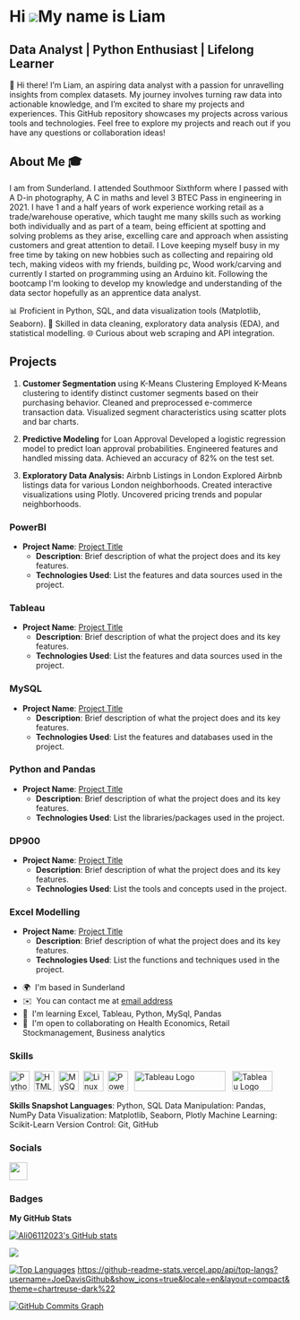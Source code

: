 Hi ![](https://user-images.githubusercontent.com/18350557/176309783-0785949b-9127-417c-8b55-ab5a4333674e.gif)My name is Liam
===========================================================================================================================

Data Analyst | Python Enthusiast | Lifelong Learner
---------------------------------------------------


👋 Hi there! I’m Liam, an aspiring data analyst with a passion for unravelling insights from complex datasets. My journey involves turning raw data into actionable knowledge, and I’m excited to share my projects and experiences. This GitHub repository showcases my projects across various tools and technologies. Feel free to explore my projects and reach out if you have any questions or collaboration ideas! 

## About Me 🎓 

I am from Sunderland. I attended Southmoor Sixthform where I passed with A D-in photography, A C in maths and level 3 BTEC Pass in engineering in 2021. I have 1 and a half years of work experience working retail as a trade/warehouse operative, which taught me many skills such as working both individually and as part of a team, being efficient at spotting and solving problems as they arise, excelling care and approach when assisting customers and great attention to detail. I Love keeping myself busy in my free time by taking on new hobbies such as collecting and repairing old tech, making videos with my friends, building pc, Wood work/carving and currently I started on programming using an Arduino kit. Following the bootcamp I'm looking to develop my knowledge and understanding of the data sector hopefully as an apprentice data analyst.


📊 Proficient in Python, SQL, and data visualization tools (Matplotlib, Seaborn). 
🧩 Skilled in data cleaning, exploratory data analysis (EDA), and statistical modelling. 
🌐 Curious about web scraping and API integration. 

## Projects

1. **Customer Segmentation** using K-Means Clustering Employed K-Means clustering to identify distinct customer segments based on their purchasing behavior. Cleaned and preprocessed e-commerce transaction data. Visualized segment characteristics using scatter plots and bar charts.
   
2. **Predictive Modeling** for Loan Approval Developed a logistic regression model to predict loan approval probabilities. Engineered features and handled missing data. Achieved an accuracy of 82% on the test set.
3. **Exploratory Data Analysis:** Airbnb Listings in London Explored Airbnb listings data for various London neighborhoods. Created interactive visualizations using Plotly. Uncovered pricing trends and popular neighborhoods. 


### PowerBI
- **Project Name**: [Project Title](link-to-project)
  - **Description**: Brief description of what the project does and its key features.
  - **Technologies Used**: List the features and data sources used in the project.

### Tableau
- **Project Name**: [Project Title](link-to-project)
  - **Description**: Brief description of what the project does and its key features.
  - **Technologies Used**: List the features and data sources used in the project.

### MySQL
- **Project Name**: [Project Title](link-to-project)
  - **Description**: Brief description of what the project does and its key features.
  - **Technologies Used**: List the features and databases used in the project.

### Python and Pandas
- **Project Name**: [Project Title](link-to-project)
  - **Description**: Brief description of what the project does and its key features.
  - **Technologies Used**: List the libraries/packages used in the project.

### DP900
- **Project Name**: [Project Title](link-to-project)
  - **Description**: Brief description of what the project does and its key features.
  - **Technologies Used**: List the tools and concepts used in the project.

### Excel Modelling
- **Project Name**: [Project Title](link-to-project)
  - **Description**: Brief description of what the project does and its key features.
  - **Technologies Used**: List the functions and techniques used in the project.





* 🌍  I'm based in Sunderland
* ✉️  You can contact me at [email address](mailto:training.justit@gmail.com)
* 🧠  I'm learning Excel, Tableau, Python, MySql, Pandas
* 🤝  I'm open to collaborating on Health Economics, Retail Stockmanagement, Business analytics

### Skills


<p align="left">
<a href="https://www.python.org/" target="_blank" rel="noreferrer"><img src="https://raw.githubusercontent.com/danielcranney/readme-generator/main/public/icons/skills/python-colored.svg" width="36" height="36" alt="Python" /></a>&nbsp;&nbsp;<a href="https://developer.mozilla.org/en-US/docs/Glossary/HTML5" target="_blank" rel="noreferrer"><img src="https://raw.githubusercontent.com/danielcranney/readme-generator/main/public/icons/skills/html5-colored.svg" width="36" height="36" alt="HTML5" /></a>&nbsp;&nbsp;<a href="https://www.mysql.com/" target="_blank" rel="noreferrer"><img src="https://raw.githubusercontent.com/danielcranney/readme-generator/main/public/icons/skills/mysql-colored.svg" width="36" height="36" alt="MySQL" /></a>&nbsp;&nbsp;<a href="https://www.linux.org" target="_blank" rel="noreferrer"><img src="https://raw.githubusercontent.com/danielcranney/readme-generator/main/public/icons/skills/linux-colored.svg" width="36" height="36" alt="Linux" /></a>&nbsp;&nbsp;<a href="https://app.powerbi.com/" target="_blank" rel="noreferrer"><img src="https://cdn.worldvectorlogo.com/logos/power-bi.svg" width="36" height="36" alt="PowerBI" /></a>&nbsp;&nbsp;
   <a href="https://tableau.com/" target="_blank" rel="noreferrer; return false;"><img src="https://raw.githubusercontent.com/gilbarbara/logos/main/logos/tableau.svg" width="163" height="36" alt="Tableau Logo" /></a>&nbsp;&nbsp; <a href="https://www.microsoft.com/en-us/microsoft-365/excel" target="_blank" rel="noreferrer; return false;"><img src="https://img.icons8.com/color/48/microsoft-excel-2019--v1.png" width="72" height="36" alt="Tableau Logo" /></a>&nbsp;&nbsp;

</p>

**Skills Snapshot Languages**: Python, SQL Data Manipulation: Pandas, NumPy Data Visualization: Matplotlib, Seaborn, Plotly Machine Learning: Scikit-Learn Version Control: Git, GitHub

### Socials

<p align="left"> <a href="https://www.github.com/Ali06112023" target="_blank" rel="noreferrer"> <picture> <source media="(prefers-color-scheme: dark)" srcset="https://raw.githubusercontent.com/danielcranney/readme-generator/main/public/icons/socials/github-dark.svg" /> <source media="(prefers-color-scheme: light)" srcset="https://raw.githubusercontent.com/danielcranney/readme-generator/main/public/icons/socials/github.svg" /> <img src="https://raw.githubusercontent.com/danielcranney/readme-generator/main/public/icons/socials/github.svg" width="32" height="32" /> </picture> </a></p>

### Badges

<b>My GitHub Stats</b>

<a href="http://www.github.com/Ali06112023"><img src="https://github-readme-stats.vercel.app/api?username=Ali06112023&show_icons=true&hide=&count_private=true&title_color=0891b2&text_color=ffffff&icon_color=0891b2&bg_color=1c1917&hide_border=true&show_icons=true" alt="Ali06112023's GitHub stats" /></a>

<a href="http://www.github.com/Ali06112023"><img src="https://github-readme-streak-stats.herokuapp.com/?user=Ali06112023&stroke=ffffff&background=1c1917&ring=0891b2&fire=0891b2&currStreakNum=ffffff&currStreakLabel=0891b2&sideNums=ffffff&sideLabels=ffffff&dates=ffffff&hide_border=true" /></a>

<a href="https://github.com/Ali06112023" align="left"><img src="https://github-readme-stats.vercel.app/api/top-langs?username=Ali06112023&show_icons=true&locale=en&layout=compact&theme=chartreuse-dark%22" alt="Top Languages" /></a>
https://github-readme-stats.vercel.app/api/top-langs?username=JoeDavisGithub&show_icons=true&locale=en&layout=compact&theme=chartreuse-dark%22

<a href="http://www.github.com/Ali06112023"><img src="https://github-readme-activity-graph.cyclic.app/graph?username=Ali06112023&bg_color=1c1917&color=ffffff&line=0891b2&point=ffffff&area_color=1c1917&area=true&hide_border=true&custom_title=GitHub%20Commits%20Graph" alt="GitHub Commits Graph" /></a>
